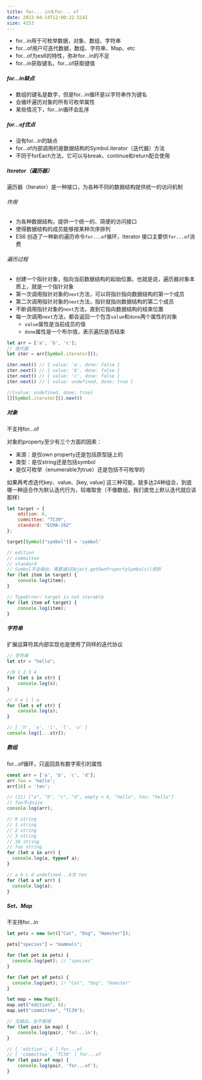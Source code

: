 ```yaml
---
title: for... in与for... of
date: 2022-04-14T12:00:22.514Z
size: 4153
---
```

- for...in用于可枚举数据，对象、数组、字符串
- for...of用户可迭代数据，数组、字符串、Map、etc
- for...of为es6的特性，弥补for...in的不足
- for...in获取键名，for...of获取键值

##### for...in缺点

- 数组的键名是数字，但是for...in循环是以字符串作为键名
- 会循环遍历对象的所有可枚举属性
- 某些情况下，for...in循环会乱序



##### for...of优点

- 没有for...in的缺点
- for...of内部调用的是数据结构的Symbol.iterator（迭代器）方法
- 不同于forEach方法，它可以与break、continue和return配合使用



##### Iterator（遍历器）

遍历器（Iterator）是一种接口，为各种不同的数据结构提供统一的访问机制

###### 作用

- 为各种数据结构，提供一个统一的、简便的访问接口
- 使得数据结构的成员能够按某种次序排列
- ES6 创造了一种新的遍历命令`for...of`循环，Iterator 接口主要供`for...of`消费

###### 遍历过程

- 创建一个指针对象，指向当前数据结构的起始位置。也就是说，遍历器对象本质上，就是一个指针对象
- 第一次调用指针对象的`next`方法，可以将指针指向数据结构的第一个成员
- 第二次调用指针对象的`next`方法，指针就指向数据结构的第二个成员
- 不断调用指针对象的`next`方法，直到它指向数据结构的结束位置
- 每一次调用`next`方法，都会返回一个包含`value`和`done`两个属性的对象
  - `value`属性是当前成员的值
  - `done`属性是一个布尔值，表示遍历是否结束

```javascript
let arr = ['a', 'b', 'c'];
// 迭代器
let iter = arr[Symbol.iterator]();

iter.next() // { value: 'a', done: false }
iter.next() // { value: 'b', done: false }
iter.next() // { value: 'c', done: false }
iter.next() // { value: undefined, done: true }

//{value: undefined, done: true}
[][Symbol.iterator]().next()
```

##### 对象

不支持for...of

对象的property至少有三个方面的因素：

- 来源：是仅own property还是包括原型链上的
- 类型：是仅string还是包括symbol
- 是仅可枚举（enumerable为true）还是包括不可枚举的

如果再考虑迭代key、value、[key, value] 这三种可能，就多达24种组合，到底哪一种适合作为默认迭代行为，较难取舍（不像数组，我们直觉上默认迭代就应该那样）

```javascript
let target = {
    edition: 6,
    committee: "TC39",
    standard: "ECMA-262"
};

target[Symbol("symbol")] = 'symbol'

// edition
// committee
// standard
// Symbol不会输出，需要通过Object.getOwnPropertySymbols()得到
for (let item in target) {
    console.log(item);
}

// TypeError: target is not iterable
for (let item of target) {
    console.log(item);
}
```

##### 字符串

扩展运算符其内部实现也是使用了同样的迭代协议

```javascript
// 字符串
let str = "hello";

//0 1 2 3 4
for (let s in str) {
    console.log(s);
}

// h e l l o
for (let s of str) {
    console.log(s);
}

// [ 'h', 'e', 'l', 'l', 'o' ]
console.log([...str]);
```



##### 数组

for...of循环，只返回具有数字索引的属性

```javascript
const arr = ['a', 'b', 'c', 'd'];
arr.foo = 'hello';
arr[10] = 'ten';

// (11) ["a", "b", "c", "d", empty × 6, "hello", foo: "hello"]
// foo不占size
console.log(arr);

// 0 string
// 1 string
// 2 string
// 3 string
// 10 string
// foo string
for (let a in arr) {
  console.log(a, typeof a);
}

// a b c d undefined...6次 ten
for (let a of arr) {
  console.log(a); 
}
```

##### Set、Map

不支持for...in

```javascript
let pets = new Set(["Cat", "Dog", "Hamster"]);

pets["species"] = "mammals";

for (let pet in pets) {
  console.log(pet); // "species"
}

for (let pet of pets) {
  console.log(pet); // "Cat", "Dog", "Hamster"
}

let map = new Map();
map.set("edition", 6);
map.set("committee", "TC39");

// 无输出，也不报错
for (let pair in map) {
    console.log(pair, 'for...in');
}

// [ 'edition', 6 ] for...of
// [ 'committee', 'TC39' ] for...of
for (let pair of map) {
    console.log(pair, 'for...of');
}
```

